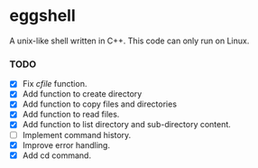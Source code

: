 # eggshell
A unix-like shell written in C++. This code can only run on Linux.

### TODO
- [x] Fix _cfile_ function.
- [x] Add function to create directory
- [x] Add function to copy files and directories
- [x] Add function to read files.
- [x] Add function to list directory and sub-directory content.
- [ ] Implement command history.
- [x] Improve error handling.
- [x] Add cd command.
